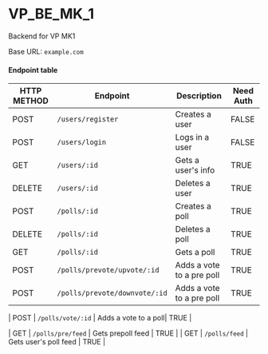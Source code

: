 # VP_BE_MK_1

Backend for VP MK1

Base URL: `example.com`

#### Endpoint table

| HTTP METHOD | Endpoint                      | Description               | Need Auth |
| ----------- | ----------------------------- | ------------------------- | --------- |
| POST        | `/users/register`             | Creates a user            | FALSE     |
| POST        | `/users/login`                | Logs in a user            | FALSE     |
| GET         | `/users/:id`                  | Gets a user's info        | TRUE      |
| DELETE      | `/users/:id`                  | Deletes a user            | TRUE      |
| POST        | `/polls/:id`                  | Creates a poll            | TRUE      |
| DELETE      | `/polls/:id`                  | Deletes a poll            | TRUE      |
| GET         | `/polls/:id`                  | Gets a poll               | TRUE      |
| POST        | `/polls/prevote/upvote/:id`   | Adds a vote to a pre poll | TRUE      |
| POST        | `/polls/prevote/downvote/:id` | Adds a vote to a pre poll | TRUE      |

| POST | `/polls/vote/:id` | Adds a vote to a poll| TRUE |

| GET | `/polls/pre/feed` | Gets prepoll feed | TRUE |
| GET | `/polls/feed` | Gets user's poll feed | TRUE |
